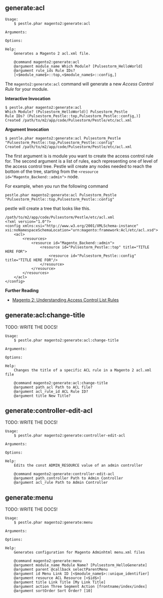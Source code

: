## generate:acl

    Usage:
        $ pestle.phar magento2:generate:acl

    Arguments:

    Options:

    Help:
        Generates a Magento 2 acl.xml file.

        @command magento2:generate:acl
        @argument module_name Which Module? [Pulsestorm_HelloWorld]
        @argument rule_ids Rule IDs?
        [<$module_name$>::top,<$module_name$>::config,]

The `magento2:generate:acl` command will generate a new *Access Control Rule* for your module.

**Interactive Invocation**

    $ pestle.phar magento2:generate:acl
    Which Module? (Pulsestorm_HelloWorld)] Pulsestorm_Pestle
    Rule IDs? (Pulsestorm_Pestle::top,Pulsestorm_Pestle::config,)]
    Created /path/to/m2/app/code/Pulsestorm/Pestle/etc/acl.xml

**Argument Invocation**

    $ pestle.phar magento2:generate:acl Pulsestorm_Pestle "Pulsestorm_Pestle::top,Pulsestorm_Pestle::config"
    Created /path/to/m2/app/code/Pulsestorm/Pestle/etc/acl.xml

The first argument is is module you want to create the access control rule for.  The second argument is a list of rules, each representing one of level of the access control tree.  Pestle will create any nodes needed to reach the bottom of the tree, starting from the `<resource id="Magento_Backend::admin">` node.

For example, when you run the following command

    pestle.phar magento2:generate:acl Pulsestorm_Pestle "Pulsestorm_Pestle::top,Pulsestorm_Pestle::config"

pestle will create a tree that looks like this.

    /path/to/m2/app/code/Pulsestorm/Pestle/etc/acl.xml
    <?xml version="1.0"?>
    <config xmlns:xsi="http://www.w3.org/2001/XMLSchema-instance" xsi:noNamespaceSchemaLocation="urn:magento:framework:Acl/etc/acl.xsd">
        <acl>
            <resources>
                <resource id="Magento_Backend::admin">
                    <resource id="Pulsestorm_Pestle::top" title="TITLE HERE FOR">
                        <resource id="Pulsestorm_Pestle::config" title="TITLE HERE FOR"/>
                    </resource>
                </resource>
            </resources>
        </acl>
    </config>

**Further Reading**

- [Magento 2: Understanding Access Control List Rules](https://alanstorm.com/magento_2_understanding_access_control_list_rules/)

## generate:acl:change-title

TODO: WRITE THE DOCS!

    Usage:
        $ pestle.phar magento2:generate:acl:change-title

    Arguments:

    Options:

    Help:
        Changes the title of a specific ACL rule in a Magento 2 acl.xml file

        @command magento2:generate:acl:change-title
        @argument path_acl Path to ACL file?
        @argument acl_rule_id ACL Rule ID?
        @argument title New Title?

## generate:controller-edit-acl

TODO: WRITE THE DOCS!

    Usage:
        $ pestle.phar magento2:generate:controller-edit-acl

    Arguments:

    Options:

    Help:
        Edits the const ADMIN_RESOURCE value of an admin controller

        @command magento2:generate:controller-edit-acl
        @argument path_controller Path to Admin Controller
        @argument acl_rule Path to Admin Controller

## generate:menu

TODO: WRITE THE DOCS!

    Usage:
        $ pestle.phar magento2:generate:menu

    Arguments:

    Options:

    Help:
        Generates configuration for Magento Adminhtml menu.xml files

        @command magento2:generate:menu
        @argument module_name Module Name? [Pulsestorm_HelloGenerate]
        @argument parent @callback selectParentMenu
        @argument id Menu Link ID [<$module_name$>::unique_identifier]
        @argument resource ACL Resource [<$id$>]
        @argument title Link Title [My Link Title]
        @argument action Three Segment Action [frontname/index/index]
        @argument sortOrder Sort Order? [10]






